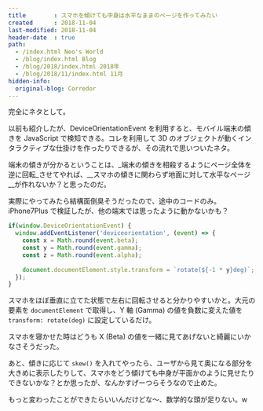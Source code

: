 ```yaml
---
title        : スマホを傾けても中身は水平なままのページを作ってみたい
created      : 2018-11-04
last-modified: 2018-11-04
header-date  : true
path:
  - /index.html Neo's World
  - /blog/index.html Blog
  - /blog/2018/index.html 2018年
  - /blog/2018/11/index.html 11月
hidden-info:
  original-blog: Corredor
---
```


完全にネタとして。

以前も紹介したが、DeviceOrientationEvent を利用すると、モバイル端末の傾きを JavaScript で検知できる。コレを利用して 3D のオブジェクトが動くインタラクティブな仕掛けを作ったりできるが、その流れで思いついたネタ。

端末の傾きが分かるということは、_端末の傾きを相殺するようにページ全体を逆に回転_させてやれば、__スマホの傾きに関わらず地面に対して水平なページ__が作れないか？と思ったのだ。

実際にやってみたら結構面倒臭そうだったので、途中のコードのみ。iPhone7Plus で検証したが、他の端末では思ったように動かないかも？

```javascript
if(window.DeviceOrientationEvent) {
  window.addEventListener('deviceorientation', (event) => {
    const x = Math.round(event.beta);
    const y = Math.round(event.gamma);
    const z = Math.round(event.alpha);
    
    document.documentElement.style.transform = `rotate(${-1 * y}deg)`;
  });
}
```

スマホをほぼ垂直に立てた状態で左右に回転させると分かりやすいかと。大元の要素を `documentElement` で取得し、Y 軸 (Gamma) の値を負数に変えた値を `transform: rotate(deg)` に設定しているだけ。

スマホを寝かせた時はどうも X (Beta) の値を一緒に見てあげないと綺麗にいかなさそうだった。

あと、傾きに応じて `skew()` を入れてやったら、ユーザから見て奥になる部分を大きめに表示したりして、スマホをどう傾けても中身が平面かのように見せたりできないかな？とか思ったが、なんかすげーつらそうなので止めた。

もっと変わったことができたらいいんだけどな〜、数学的な頭が足りない。w
